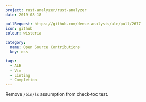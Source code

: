 ```yaml
---
project: rust-analyzer/rust-analyzer
date: 2019-08-18

pullRequest: https://github.com/dense-analysis/ale/pull/2677
icon: github
colour: wisteria

category:
  name: Open Source Contributions
  key: oss

tags:
  - ALE
  - Vim
  - Linting
  - Completion
---
```

Remove `/bin/ls` assumption from check-toc test.
